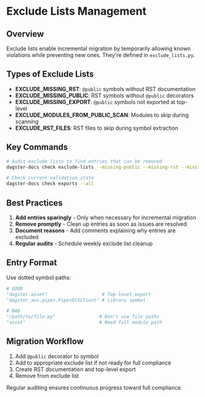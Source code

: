 # Exclude Lists Management

## Overview

Exclude lists enable incremental migration by temporarily allowing known violations while preventing new ones. They're defined in `exclude_lists.py`.

## Types of Exclude Lists

- **EXCLUDE_MISSING_RST**: `@public` symbols without RST documentation
- **EXCLUDE_MISSING_PUBLIC**: RST symbols without `@public` decorators
- **EXCLUDE_MISSING_EXPORT**: `@public` symbols not exported at top-level
- **EXCLUDE_MODULES_FROM_PUBLIC_SCAN**: Modules to skip during scanning
- **EXCLUDE_RST_FILES**: RST files to skip during symbol extraction

## Key Commands

```bash
# Audit exclude lists to find entries that can be removed
dagster-docs check exclude-lists --missing-public --missing-rst --missing-export

# Check current validation state
dagster-docs check exports --all
```

## Best Practices

1. **Add entries sparingly** - Only when necessary for incremental migration
2. **Remove promptly** - Clean up entries as soon as issues are resolved
3. **Document reasons** - Add comments explaining why entries are excluded
4. **Regular audits** - Schedule weekly exclude list cleanup

## Entry Format

Use dotted symbol paths:

```python
# GOOD
"dagster.asset"                    # Top-level export
"dagster_aws.pipes.PipesECSClient" # Library symbol

# BAD
"/path/to/file.py"                # Don't use file paths
"asset"                           # Need full module path
```

## Migration Workflow

1. Add `@public` decorator to symbol
2. Add to appropriate exclude list if not ready for full compliance
3. Create RST documentation and top-level export
4. Remove from exclude list

Regular auditing ensures continuous progress toward full compliance.
